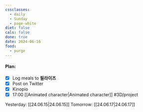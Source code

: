 ```yaml
---
cssclasses:
  - daily
  - Sunday
  - page-white
diet: false
cals: false
done: true
date: 2024-06-16
food:
  - purge
---
```

#### Plan:
- [x] Log meals to **필라이즈**
- [x] Post on Twitter
- [x] Kinopio
- [x] 17:00 [[Animated character|Animated character]] #3D/project

Yesterday: [[24.06.15|24.06.15]]
Tomorrow: [[24.06.17|24.06.17]]